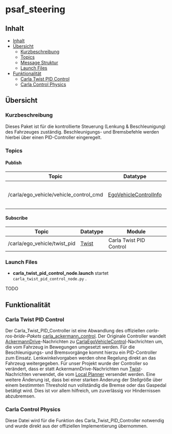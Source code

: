 # psaf_steering

## Inhalt

* [Inhalt](#inhalt)
* [Übersicht](#%c3%9cbersicht)
    * [Kurzbeschreibung](#kurzbeschreibung)
    * [Topics](#topics)
    * [Message Struktur](#message-struktur)
    * [Launch Files](#launch-files)
* [Funktionalität](#funktionalitt)
    * [Carla Twist PID Control](#carla-twist-pid-control)
	* [Carla Control Physics](#carla-control-physics)
    

## Übersicht
### Kurzbeschreibung
Dieses Paket ist für die kontrollierte Steuerung (Lenkung & Beschleunigung) des Fahrzeuges zuständig. 
Beschleunigungs- und Bremsbefehle werden hierbei über einen PID-Controller eingeregelt.

### Topics
#### Publish
| Topic | Datatype | Module|
| ----------- | ----------- |----------- |
| /carla/ego_vehicle/vehicle_control_cmd | [EgoVehicleControlInfo](https://github.com/carla-simulator/ros-bridge/blob/master/carla_ackermann_control/msg/EgoVehicleControlInfo.msg) | Carla Twist PID Control |

#### Subscribe
| Topic | Datatype | Module|
| ----------- | ----------- |----------- |
|  /carla/ego_vehicle/twist_pid | [Twist](http://docs.ros.org/en/jade/api/geometry_msgs/html/msg/Twist.html) | Carla Twist PID Control |


### Launch Files
- **carla_twist_pid_control_node.launch** startet ```carla_twist_pid_control_node.py``` . 

TODO


## Funktionalität


### Carla Twist PID Control
Der Carla_Twist_PID_Controller ist eine Abwandlung des offiziellen *carla-ros-bride-Pakets* [carla_ackermann_control](https://github.com/carla-simulator/ros-bridge/tree/master/carla_ackermann_control). 
Der Originale Controller wandelt [AckermannDrive](http://docs.ros.org/en/api/ackermann_msgs/html/msg/AckermannDrive.html)-Nachrichten zu [CarlaEgoVehicleControl](https://github.com/carla-simulator/ros-bridge/blob/master/carla_ackermann_control/msg/EgoVehicleControlInfo.msg)-Nachrichten um, die vom Fahrzeug in Bewegungen umgesetzt werden. Für die Beschleunigungs- und Bremsvorgänge kommt hierzu ein PID-Controller zum Einsatz. Lenkwinkelvorgaben werden ohne Regelung direkt an das Fahrzeug weitergegeben.
Für unser Projekt wurde der Controller so verändert, dass er statt AckermannDrive-Nachrichten nun [Twist](http://docs.ros.org/en/jade/api/geometry_msgs/html/msg/Twist.html)-Nachrichten verwendet, die vom [Local Planner](https://github.com/ll7/psaf1/tree/develop/psaf_ros/psaf_local_planner) versendet werden.
Eine weitere Änderung ist, dass bei einer starken Änderung der Stellgröße über einem bestimmten Threshold nun vollständig die Bremse oder das Gaspedal betätigt wird. Dies ist vor allem hilfreich, um zuverlässig vor Hindernissen abzubremsen.

### Carla Control Physics
Diese Datei wird für die Funktion des Carla_Twist_PID_Controller notwendig und wurde direkt aus der offiziellen Implementierung übernommen.
